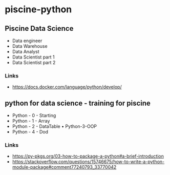 # piscine-python

## Piscine Data Science 

- Data engineer
- Data Warehouse
- Data Analyst
- Data Scientist part 1
- Data Scientist part 2

### Links

 - https://docs.docker.com/language/python/develop/

## python for data science - training for piscine

- Python - 0 - Starting
- Python - 1 - Array
- Python - 2 - DataTable • Python-3-OOP
- Python - 4 - Dod

### Links
 
 - https://py-pkgs.org/03-how-to-package-a-python#a-brief-introduction
 - https://stackoverflow.com/questions/15746675/how-to-write-a-python-module-package#comment77240793_33770042
